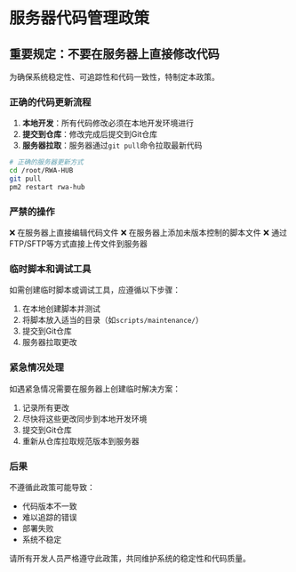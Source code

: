 # 服务器代码管理政策

## 重要规定：不要在服务器上直接修改代码

为确保系统稳定性、可追踪性和代码一致性，特制定本政策。

### 正确的代码更新流程

1. **本地开发**：所有代码修改必须在本地开发环境进行
2. **提交到仓库**：修改完成后提交到Git仓库
3. **服务器拉取**：服务器通过`git pull`命令拉取最新代码

```bash
# 正确的服务器更新方式
cd /root/RWA-HUB
git pull
pm2 restart rwa-hub
```

### 严禁的操作

❌ 在服务器上直接编辑代码文件
❌ 在服务器上添加未版本控制的脚本文件
❌ 通过FTP/SFTP等方式直接上传文件到服务器

### 临时脚本和调试工具

如需创建临时脚本或调试工具，应遵循以下步骤：

1. 在本地创建脚本并测试
2. 将脚本放入适当的目录（如`scripts/maintenance/`）
3. 提交到Git仓库
4. 服务器拉取更改

### 紧急情况处理

如遇紧急情况需要在服务器上创建临时解决方案：

1. 记录所有更改
2. 尽快将这些更改同步到本地开发环境
3. 提交到Git仓库
4. 重新从仓库拉取规范版本到服务器

### 后果

不遵循此政策可能导致：
- 代码版本不一致
- 难以追踪的错误
- 部署失败
- 系统不稳定

请所有开发人员严格遵守此政策，共同维护系统的稳定性和代码质量。 